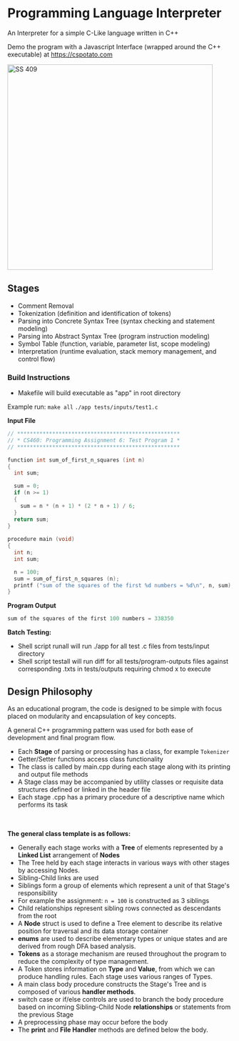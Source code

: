 # Programming Language Interpreter
An Interpreter for a simple C-Like language written in C++

Demo the program with a Javascript Interface (wrapped around the C++ executable) at
https://cspotato.com

<img width="460" alt="SS 409" src="https://github.com/jordannakamoto/ProgrammingLanguageInterpreter/assets/18277544/7fc3a0cb-2e8b-422b-8180-37897c5cf249">

## Stages
* Comment Removal
* Tokenization (definition and identification of tokens)
* Parsing into Concrete Syntax Tree (syntax checking and statement modeling)
* Parsing into Abstract Syntax Tree (program instruction modeling)
* Symbol Table (function, variable, parameter list, scope modeling)
* Interpretation (runtime evaluation, stack memory management, and control flow)

### Build Instructions
* Makefile will build executable as "app" in root directory

Example run:
`make all`
`./app tests/inputs/test1.c`

**Input File**
``` c
// ***************************************************
// * CS460: Programming Assignment 6: Test Program 1 *
// ***************************************************

function int sum_of_first_n_squares (int n)
{
  int sum;

  sum = 0;
  if (n >= 1)
  {
    sum = n * (n + 1) * (2 * n + 1) / 6;
  }
  return sum;
}
  
procedure main (void)
{
  int n;
  int sum;

  n = 100;
  sum = sum_of_first_n_squares (n);
  printf ("sum of the squares of the first %d numbers = %d\n", n, sum);
}

```

**Program Output**
``` c
sum of the squares of the first 100 numbers = 338350
```

**Batch Testing:**
* Shell script runall will run ./app for all test .c files from tests/input directory
* Shell script testall will run diff for all tests/program-outputs files against corresponding .txts in tests/outputs
requiring chmod x to execute


## Design Philosophy
As an educational program, the code is designed to be simple with focus placed on modularity and encapsulation of key concepts.

A general C++ programming pattern was used for both ease of development and final program flow.
* Each **Stage** of parsing or processing has a class, for example `Tokenizer`
* Getter/Setter functions access class functionality
* The class is called by main.cpp during each stage along with its printing and output file methods
* A Stage class may be accompanied by utility classes or requisite data structures defined or linked in the header file
* Each stage .cpp has a primary procedure of a descriptive name which performs its task

  
<br><br> **The general class template is as follows:**
* Generally each stage works with a **Tree** of elements represented by a **Linked List** arrangement of **Nodes**
* The Tree held by each stage interacts in various ways with other stages by accessing Nodes.
* Sibling-Child links are used
* Siblings form a group of elements which represent a unit of that Stage's responsibility
* For example the assignment: `n = 100` is constructed as 3 siblings
* Child relationships represent sibling rows connected as descendants from the root
* A **Node** struct is used to define a Tree element to describe its relative position for traversal and its data storage container
* **enums** are used to describe elementary types or unique states and are derived from rough DFA based analysis.
* **Tokens** as a storage mechanism are reused throughout the program to reduce the complexity of type management.
* A Token stores information on **Type** and **Value**, from which we can produce handling rules. Each stage uses various ranges of Types.
* A main class body procedure constructs the Stage's Tree and is composed of various **handler methods**.
* switch case or if/else controls are used to branch the body procedure based on incoming Sibling-Child Node **relationships** or statements from the previous Stage
* A preprocessing phase may occur before the body
* The **print** and **File Handler** methods are defined below the body.
